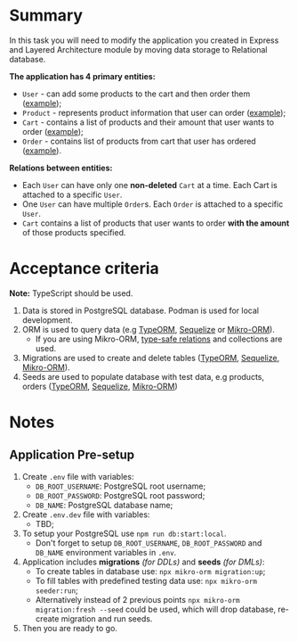 # Summary

In this task you will need to modify the application you created in Express and Layered Architecture module by moving data storage to Relational database.

**The application has 4 primary entities:**

- `User` - can add some products to the cart and then order them ([example](https://git.epam.com/ld-global-coordinators/js-programs/nodejs-gmp-coursebook/-/blob/master/public-for-mentees/6-express-layered-architecture/schemas/user.entity.ts));
- `Product` - represents product information that user can order ([example](https://git.epam.com/ld-global-coordinators/js-programs/nodejs-gmp-coursebook/-/blob/master/public-for-mentees/6-express-layered-architecture/schemas/product.entity.ts));
- `Cart` - contains a list of products and their amount that user wants to order ([example](https://git.epam.com/ld-global-coordinators/js-programs/nodejs-gmp-coursebook/-/blob/master/public-for-mentees/6-express-layered-architecture/schemas/cart.entity.ts));
- `Order` - contains list of products from cart that user has ordered ([example](https://git.epam.com/ld-global-coordinators/js-programs/nodejs-gmp-coursebook/-/blob/master/public-for-mentees/6-express-layered-architecture/schemas/order.entity.ts)).

**Relations between entities:**

- Each `User` can have only one **non-deleted** `Cart` at a time. Each Cart is attached to a specific `User`.
- One `User` can have multiple `Order`s. Each `Order` is attached to a specific `User`.
- `Cart` contains a list of products that user wants to order **with the amount** of those products specified.

# Acceptance criteria

**Note:** TypeScript should be used.

1. Data is stored in PostgreSQL database. Podman is used for local development.
2. ORM is used to query data (e.g [TypeORM](https://www.npmjs.com/package/typeorm), [Sequelize](https://www.npmjs.com/package/sequelize) or [Mikro-ORM](https://www.npmjs.com/package/mikro-orm)).
   - If you are using Mikro-ORM, [type-safe relations](https://mikro-orm.io/docs/type-safe-relations) and collections are used.
3. Migrations are used to create and delete tables ([TypeORM](https://orkhan.gitbook.io/typeorm/docs/migrations), [Sequelize](https://sequelize.org/docs/v6/other-topics/migrations/), [Mikro-ORM](https://mikro-orm.io/docs/migrations)).
4. Seeds are used to populate database with test data, e.g products, orders ([TypeORM](https://dev.to/franciscomendes10866/how-to-seed-database-using-typeorm-seeding-4kd5), [Sequelize](https://sequelize.org/docs/v6/other-topics/migrations/#creating-the-first-seed), [Mikro-ORM](https://mikro-orm.io/docs/seeding))

# Notes

## Application Pre-setup

1. Create `.env` file with variables:
   - `DB_ROOT_USERNAME`: PostgreSQL root username;
   - `DB_ROOT_PASSWORD`: PostgreSQL root password;
   - `DB_NAME`: PostgreSQL database name;
2. Create `.env.dev` file with variables:
   - TBD;
3. To setup your PostgreSQL use `npm run db:start:local`.
   - Don't forget to setup `DB_ROOT_USERNAME`, `DB_ROOT_PASSWORD` and `DB_NAME` environment variables in `.env`.
4. Application includes **migrations** _(for DDLs)_ and **seeds** _(for DMLs)_:
   - To create tables in database use: `npx mikro-orm migration:up`;
   - To fill tables with predefined testing data use: `npx mikro-orm seeder:run`;
   - Alternatively instead of 2 previous points `npx mikro-orm migration:fresh --seed` could be used, which will drop database, re-create migration and run seeds.
5. Then you are ready to go.

